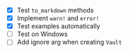 - [x] Test `to_markdown` methods
- [x] Implement `warn!` and `error!`
- [x] Test examples automatically
- [ ] Test on Windows
- [ ] Add ignore arg when creating `Vault`
